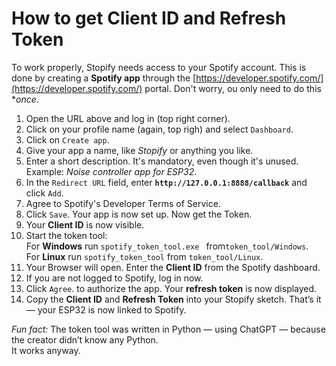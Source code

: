# How to get Client ID and Refresh Token

To work properly, Stopify needs access to your Spotify account. This is done by creating a **Spotify app** through the [https://developer.spotify.com/](https://developer.spotify.com/) portal. Don't worry, ou only need to do this **once*.

1. Open the URL above and log in (top right corner).
2. Click on your profile name (again, top righ) and select ``` Dashboard ```.
3. Click on ``` Create app ```.
4. Give your app a name, like *Stopify* or anything you like.
5. Enter a short description. It's mandatory, even though it's unused. Example: *Noise controller app for ESP32*.
6. In the ``` Redirect URL ``` field, enter **`http://127.0.0.1:8888/callback`** and click ``` Add ```.
7. Agree to Spotify's Developer Terms of Service.  
8. Click ``` Save ```. Your app is now set up. Now get the Token.  
9. Your **Client ID** is now visible. 
10. Start the token tool:  
  For **Windows** run  ``` spotify_token_tool.exe  ```  from``` token_tool/Windows ```.    
  For **Linux** run  ``` spotify_token_tool ```  from ``` token_tool/Linux ```.  
12. Your Browser will open. Enter the **Client ID** from the Spotify dashboard.  
13. If you are not logged to Spotify, log in now.  
14. Click ``` Agree ```.  to authorize the app. Your **refresh token** is now displayed.  
15. Copy the **Client ID** and **Refresh Token** into your Stopify sketch. That’s it — your ESP32 is now linked to Spotify.  
      
*Fun fact:*
The token tool was written in Python — using ChatGPT — because the creator didn’t know any Python.   
It works anyway.  
